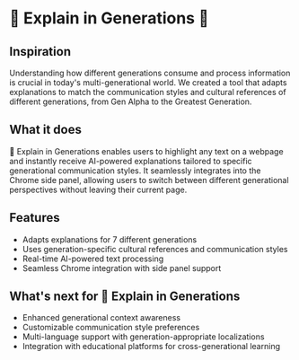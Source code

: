 # 🌟 Explain in Generations 🌟

## Inspiration
Understanding how different generations consume and process information is crucial in today's multi-generational world. We created a tool that adapts explanations to match the communication styles and cultural references of different generations, from Gen Alpha to the Greatest Generation.

## **What it does**
🌟 Explain in Generations enables users to highlight any text on a webpage and instantly receive AI-powered explanations tailored to specific generational communication styles. It seamlessly integrates into the Chrome side panel, allowing users to switch between different generational perspectives without leaving their current page.

## **Features**
- Adapts explanations for 7 different generations
- Uses generation-specific cultural references and communication styles
- Real-time AI-powered text processing
- Seamless Chrome integration with side panel support

## **What's next for 🌟 Explain in Generations**
- Enhanced generational context awareness
- Customizable communication style preferences
- Multi-language support with generation-appropriate localizations
- Integration with educational platforms for cross-generational learning
